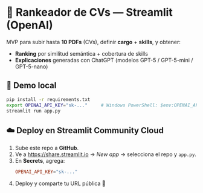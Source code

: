 # 📄 Rankeador de CVs — Streamlit (OpenAI)

MVP para subir hasta **10 PDFs** (CVs), definir **cargo** + **skills**, y obtener:
- **Ranking** por similitud semántica + cobertura de skills
- **Explicaciones** generadas con ChatGPT (modelos GPT-5 / GPT-5-mini / GPT-5-nano)

## 🚀 Demo local

```bash
pip install -r requirements.txt
export OPENAI_API_KEY="sk-..."     # Windows PowerShell: $env:OPENAI_API_KEY="sk-..."
streamlit run app.py
```

## ☁️ Deploy en Streamlit Community Cloud

1. Sube este repo a **GitHub**.
2. Ve a https://share.streamlit.io → *New app* → selecciona el repo y `app.py`.
3. En **Secrets**, agrega:
   ```toml
   OPENAI_API_KEY="sk-..."
   ```
4. Deploy y comparte tu URL pública 🎉
